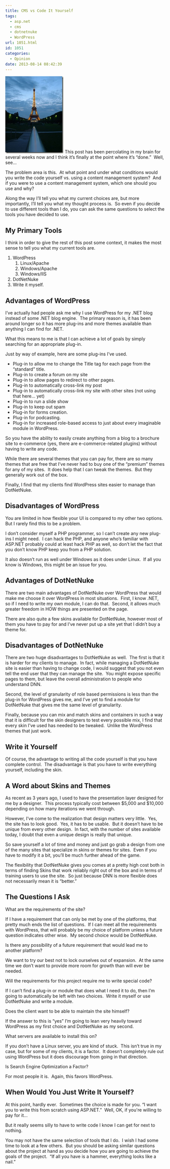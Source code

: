 ```yaml
---
title: CMS vs Code It Yourself
tags:
  - asp.net
  - cms
  - dotnetnuke
  - WordPress
url: 1051.html
id: 1051
categories:
  - Opinion
date: 2013-08-14 08:42:39
---
```


![trav-064](/uploads/2009/04/trav064.jpg "trav-064") This post has been percolating in my brain for several weeks now and I think it’s finally at the point where it’s “done.”  Well, see…

The problem area is this.  At what point and under what conditions would you write the code yourself vs. using a content management system?  And if you were to use a content management system, which one should you use and why?

Along the way I’ll tell you what my current choices are, but more importantly, I’ll tell you what my thought process is.  So even if you decide to use different tools than I do, you can ask the same questions to select the tools you have decided to use.

<!-- more -->

## My Primary Tools

I think in order to give the rest of this post some context, it makes the most sense to tell you what my current tools are.

1.  WordPress
    1.  Linux/Apache
    2.  Windows/Apache
    3.  Windows/IIS
2.  DotNetNuke
3.  Write it myself.

## Advantages of WordPress

I’ve actually had people ask me why I use WordPress for my .NET blog instead of some .NET blog engine.  The primary reason is, it has been around longer so it has more plug-ins and more themes available than anything I can find for .NET.

What this means to me is that I can achieve a lot of goals by simply searching for an appropriate plug-in.

Just by way of example, here are some plug-ins I’ve used.

*   Plug-in to allow me to change the Title tag for each page from the “standard” title.
*   Plug-in to create a forum on my site
*   Plug-in to allow pages to redirect to other pages.
*   Plug-in to automatically cross-link my post
*   Plug-in to automatically cross-link my site with other sites (not using that here… yet)
*   Plug-in to run a slide show
*   Plug-in to keep out spam
*   Plug-in for forms creation.
*   Plug-in for podcasting.
*   Plug-in for increased role-based access to just about every imaginable module in WordPress.

So you have the ability to easily create anything from a blog to a brochure site to e-commerce (yes, there are e-commerce-related plugins) without having to write any code.

While there are several themes that you can pay for, there are so many themes that are free that I’ve never had to buy one of the “premium” themes for any of my sites.  It does help that I can tweak the themes.  But they generally work out of the box.

Finally, I find that my clients find WordPress sites easier to manage than DotNetNuke.

## Disadvantages of WordPress

You are limited in how flexible your UI is compared to my other two options.  But I rarely find this to be a problem.

I don’t consider myself a PHP programmer, so I can’t create any new plug-ins I might need.  I can hack the PHP, and anyone who’s familiar with ASP.NET probably could at least hack PHP as well, so don’t let the fact that you don’t know PHP keep you from a PHP solution.

It also doesn’t run as well under Windows as it does under Linux.  If all you know is Windows, this might be an issue for you.

## Advantages of DotNetNuke

There are two main advantages of DotNetNuke over WordPress that would make me choose it over WordPress in most situations.  First, I know .NET, so if I need to write my own module, I can do that.  Second, it allows much greater freedom in HOW things are presented on the page.

There are also quite a few skins available for DotNetNuke, however most of them you have to pay for and I’ve never put up a site yet that I didn’t buy a theme for.

## Disadvantages of DotNetNuke

There are two huge disadvantages to DotNetNuke as well.  The first is that it is harder for my clients to manage.  In fact, while managing a DotNetNuke site is easier than having to change code, I would suggest that you not even tell the end user that they can manage the site.  You might expose specific pages to them, but leave the overall administration to people who understand DNN.

Second, the level of granularity of role based permissions is less than the plug-in for WordPress gives me, and I’ve yet to find a module for DotNetNuke that gives me the same level of granularity.

Finally, because you can mix and match skins and containers in such a way that it is difficult for the skin designers to test every possible mix, I find that every skin I’ve used has needed to be tweaked.  Unlike the WordPress themes that just work.

## Write it Yourself

Of course, the advantage to writing all the code yourself is that you have complete control.  The disadvantage is that you have to write everything yourself, including the skin.

## A Word about Skins and Themes

As recent as 3 years ago, I used to have the presentation layer designed for me by a designer.  This process typically cost between $5,000 and $10,000 depending on how many iterations we went through.

However, I’ve come to the realization that design matters very little.  Yes, the site has to look good.  Yes, it has to be usable.  But it doesn’t have to be unique from every other design.  In fact, with the number of sites available today, I doubt that even a unique design is really that unique.

So save yourself a lot of time and money and just go grab a design from one of the many sites that specialize in skins or themes for sites.  Even if you have to modify it a bit, you’ll be much further ahead of the game.

The flexibility that DotNetNuke gives you comes at a pretty high cost both in terms of finding Skins that work reliably right out of the box and in terms of training users to use the site.  So just because DNN is more flexible does not necessarily mean it is “better.”

## The Questions I Ask

What are the requirements of the site?

If I have a requirement that can only be met by one of the platforms, that pretty much ends the list of questions.  If I can meet all the requirements with WordPress, that will probably be my choice of platform unless a future question indicates other wise.  My second choice would be DotNetNuke.

Is there any possibility of a future requirement that would lead me to another platform?

We want to try our best not to lock ourselves out of expansion.  At the same time we don’t want to provide more room for growth than will ever be needed.

Will the requirements for this project require me to write special code?

If I can’t find a plug-in or module that does what I need it to do, then I’m going to automatically be left with two choices.  Write it myself or use DotNetNuke and write a module.

Does the client want to be able to maintain the site himself?

If the answer to this is “yes” I’m going to lean very heavily toward WordPress as my first choice and DotNetNuke as my second.

What servers are available to install this on?

If you don’t have a Linux server, you are kind of stuck.  This isn’t true in my case, but for some of my clients, it is a factor.  It doesn’t completely rule out using WordPress but it does discourage from going in that direction.

Is Search Engine Optimization a Factor?

For most people it is.  Again, this favors WordPress.

## When Would You Just Write It Yourself?

At this point, hardly ever.  Sometimes the choice is made for you. “I want you to write this from scratch using ASP.NET.”  Well, OK, if you're willing to pay for it…

But it really seems silly to have to write code I know I can get for next to nothing.

You may not have the same selection of tools that I do.  I wish I had some time to look at a few others.  But you should be asking similar questions about the project at hand as you decide how you are going to achieve the goals of the project.  “If all you have is a hammer, everything looks like a nail.”

